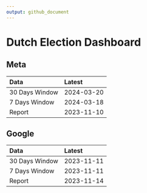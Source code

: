 ```yaml
---
output: github_document
---
```


# Dutch Election Dashboard



## Meta


|Data           |Latest     |
|:--------------|:----------|
|30 Days Window |2024-03-20 |
|7 Days Window  |2024-03-18 |
|Report         |2023-11-10 |

## Google


|Data           |Latest     |
|:--------------|:----------|
|30 Days Window |2023-11-11 |
|7 Days Window  |2023-11-11 |
|Report         |2023-11-14 |

